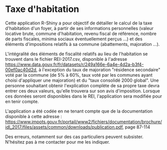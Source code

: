 # Taxe d'habitation

Cette application R-Shiny a pour objectif de détailler le calcul de la taxe d'habitation d'un foyer, à partir de ses informations personnelles (valeur locative brute, commune d'habitation, revenu fiscal de référence, nombre de parts fiscales, minima sociaux éventuellement perçus ...) et des éléments d'impositions relatifs à sa commune (abattements, majoration ...).

L'intégralité des éléments de fiscalité relatifs au lieu de l'habitation se trouvent dans le fichier REI-2017.csv, disponible à l'adresse https://www.data.gouv.fr/fr/datasets/r/249a166e-6a4e-4d2a-b3f4-00ef0ac40d2d, à l'exception du taux de majoration "résidence secondaire" voté par la commune (de 5% à 60%, taux voté par les communes ayant choisi d'appliquer une majoration) et du "taux consolidé 2000 global". Une personne souhaitant obtenir l'explication complète de sa propre taxe devra entrer ces deux valeurs, qu'elle trouvera sur son avis d'imposition. Lorsque ces données seront disponibles dans le REI, l'application sera modifiée pour en tenir compte.

L'application a été codée en ne tenant compte que de la documentation disponible à cette adresse :
https://www.impots.gouv.fr/portail/www2/fichiers/documentation/brochure/idl_2017/files/assets/common/downloads/publication.pdf, page 87-114

Des erreurs, notamment sur des cas particuliers peuvent subsister. 
N'hésitez pas à me contacter pour me les indiquer.
